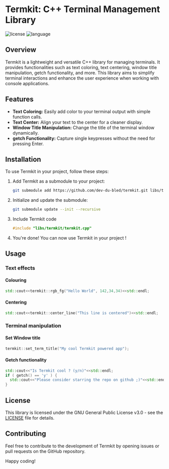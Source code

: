 # Termkit: C++ Terminal Management Library

![license](https://img.shields.io/badge/license-GPLv3-blue.svg)
![language](https://img.shields.io/badge/language-C%2B%2B-blue.svg)
## Overview

Termkit is a lightweight and versatile C++ library for managing terminals. It provides functionalities such as text coloring, text centering, window title manipulation, getch functionality, and more. This library aims to simplify terminal interactions and enhance the user experience when working with console applications.

## Features

- **Text Coloring:** Easily add color to your terminal output with simple function calls.
- **Text Center:** Align your text to the center for a cleaner display.
- **Window Title Manipulation:** Change the title of the terminal window dynamically.
- **getch Functionality:** Capture single keypresses without the need for pressing Enter.

## Installation

To use Termkit in your project, follow these steps:

1. Add Termkit as a submodule to your project:

   ```bash
   git submodule add https://github.com/dev-du-bled/termkit.git libs/termkit
   ```
2. Initialize and update the submodule:

   ```bash
   git submodule update --init --recursive
   ```
3. Include Termkit code
   ```cpp
   #include "libs/termkit/termkit.cpp"
   ```
4. You're done! You can now use Termkit in your project !

## Usage
### Text effects
#### Colouring

  ```cpp
  std::cout<<termkit::rgb_fg("Hello World", 142,34,34)<<std::endl;
  ```
#### Centering

  ```cpp
  std::cout<<termkit::center_line("This line is centered")<<std::endl;
  ```
### Terminal manipulation
#### Set Window title

  ```cpp
  termkit::set_term_title("My cool Termkit powered app");
  ```
#### Getch functionality

  ```cpp
  std::cout<<"Is Termkit cool ? (y/n)"<<std::endl;
  if ( getch() == 'y' ) {
    std::cout<<"Please consider starring the repo on github ;)"<<std::endl
  }
  ```
## License
This library is licensed under the GNU General Public License v3.0 - see the [LICENSE](https://github.com/dev-du-bled/termkit/blob/main/LICENSE) file for details.

## Contributing
Feel free to contribute to the development of Termkit by opening issues or pull requests on the GitHub repository.

Happy coding!
